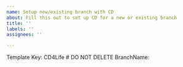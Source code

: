 ```yaml
---
name: Setup new/existing branch with CD
about: Fill this out to set up CD for a new or existing branch
title: ''
labels: ''
assignees: ''

---
```


Template Key: CD4Life # DO NOT DELETE
BranchName: <Insert branch name here>
